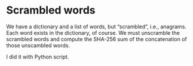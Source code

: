 # Scrambled words

We have a dictionary and a list of words, but “scrambled”, i.e.,
anagrams. Each word exists in the dictionary, of course. We must unscramble
the scrambled words and compute the SHA-256 sum of the concatenation
of those unscambled words.

I did it with Python script.

